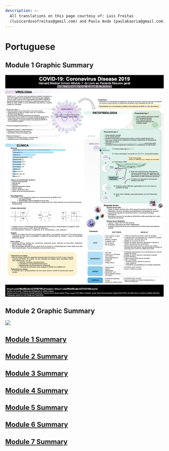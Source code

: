 ```yaml
---
description: >-
  All translations on this page courtesy of: Luis Freitas
  (luiscardosofreitas@gmail.com) and Paula Ando (paulakaoria@gmail.com)
---
```


# Portuguese

## Module 1 Graphic Summary 

![](../../.gitbook/assets/module-1-graphic-summary-portuguese.jpeg)

## Module 2 Graphic Summary 

![](../../.gitbook/assets/module-2-graphic-summary-portuguese.jpeg)

## [Module 1 Summary ](https://docs.google.com/document/d/1_g856Mou54cPFvj2aaQYugoDChB9nrNLgED3PtGs4KM/edit)

## [Module 2 Summary ](https://docs.google.com/document/d/1sBqOoX_JEEh9d9ODNX02mXUGRAy7bskm8DuCHFmkOuY/edit)

## [Module 3 Summary ](https://docs.google.com/document/d/1B6WSuHK-O9VhBfTAOq_rNuozugYDqNIzSGAfWEt1qX8/edit)

## [Module 4 Summary](https://docs.google.com/document/d/1_asOS7ReFUl7Yls72JET27pSZJvpMwd72xJSYMm38_U/edit)

## [Module 5 Summary ](https://docs.google.com/document/d/1eUkXU7U_-sW8a20a3ongZP3ACT3DyhoF_rXMWt9nGcI/edit)

## [Module 6 Summary](https://docs.google.com/document/d/1B3FECyswOUmpP4psnGd3xgjoPBQ5lrPRHG66EbWaWo0/edit)

## [ Module 7 Summary ](https://docs.google.com/document/d/1kGzUT5LL_aWh414KGFwNwWggebadaazQ_DxZyPPAS-g/edit#heading=h.kllxxnx56wcd)


